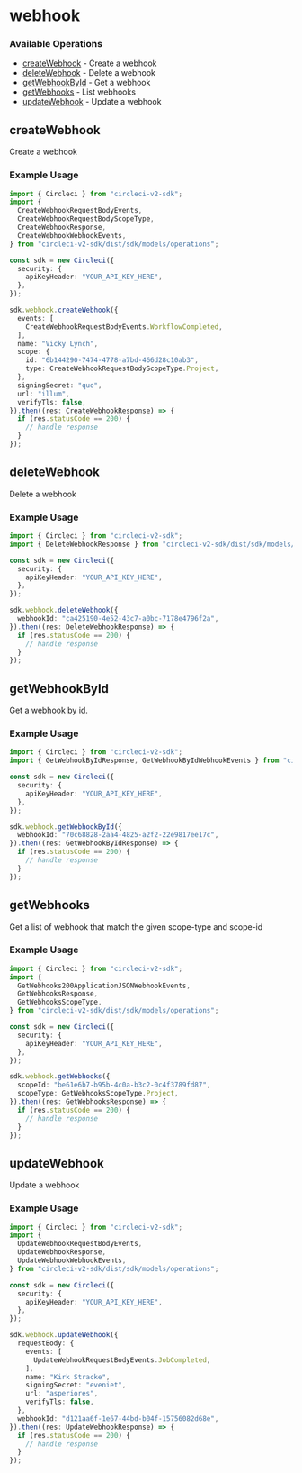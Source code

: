 # webhook

### Available Operations

* [createWebhook](#createwebhook) - Create a webhook
* [deleteWebhook](#deletewebhook) - Delete a webhook
* [getWebhookById](#getwebhookbyid) - Get a webhook
* [getWebhooks](#getwebhooks) - List webhooks
* [updateWebhook](#updatewebhook) - Update a webhook

## createWebhook

Create a webhook

### Example Usage

```typescript
import { Circleci } from "circleci-v2-sdk";
import {
  CreateWebhookRequestBodyEvents,
  CreateWebhookRequestBodyScopeType,
  CreateWebhookResponse,
  CreateWebhookWebhookEvents,
} from "circleci-v2-sdk/dist/sdk/models/operations";

const sdk = new Circleci({
  security: {
    apiKeyHeader: "YOUR_API_KEY_HERE",
  },
});

sdk.webhook.createWebhook({
  events: [
    CreateWebhookRequestBodyEvents.WorkflowCompleted,
  ],
  name: "Vicky Lynch",
  scope: {
    id: "6b144290-7474-4778-a7bd-466d28c10ab3",
    type: CreateWebhookRequestBodyScopeType.Project,
  },
  signingSecret: "quo",
  url: "illum",
  verifyTls: false,
}).then((res: CreateWebhookResponse) => {
  if (res.statusCode == 200) {
    // handle response
  }
});
```

## deleteWebhook

Delete a webhook

### Example Usage

```typescript
import { Circleci } from "circleci-v2-sdk";
import { DeleteWebhookResponse } from "circleci-v2-sdk/dist/sdk/models/operations";

const sdk = new Circleci({
  security: {
    apiKeyHeader: "YOUR_API_KEY_HERE",
  },
});

sdk.webhook.deleteWebhook({
  webhookId: "ca425190-4e52-43c7-a0bc-7178e4796f2a",
}).then((res: DeleteWebhookResponse) => {
  if (res.statusCode == 200) {
    // handle response
  }
});
```

## getWebhookById

Get a webhook by id.

### Example Usage

```typescript
import { Circleci } from "circleci-v2-sdk";
import { GetWebhookByIdResponse, GetWebhookByIdWebhookEvents } from "circleci-v2-sdk/dist/sdk/models/operations";

const sdk = new Circleci({
  security: {
    apiKeyHeader: "YOUR_API_KEY_HERE",
  },
});

sdk.webhook.getWebhookById({
  webhookId: "70c68828-2aa4-4825-a2f2-22e9817ee17c",
}).then((res: GetWebhookByIdResponse) => {
  if (res.statusCode == 200) {
    // handle response
  }
});
```

## getWebhooks

Get a list of webhook that match the given scope-type and scope-id

### Example Usage

```typescript
import { Circleci } from "circleci-v2-sdk";
import {
  GetWebhooks200ApplicationJSONWebhookEvents,
  GetWebhooksResponse,
  GetWebhooksScopeType,
} from "circleci-v2-sdk/dist/sdk/models/operations";

const sdk = new Circleci({
  security: {
    apiKeyHeader: "YOUR_API_KEY_HERE",
  },
});

sdk.webhook.getWebhooks({
  scopeId: "be61e6b7-b95b-4c0a-b3c2-0c4f3789fd87",
  scopeType: GetWebhooksScopeType.Project,
}).then((res: GetWebhooksResponse) => {
  if (res.statusCode == 200) {
    // handle response
  }
});
```

## updateWebhook

Update a webhook

### Example Usage

```typescript
import { Circleci } from "circleci-v2-sdk";
import {
  UpdateWebhookRequestBodyEvents,
  UpdateWebhookResponse,
  UpdateWebhookWebhookEvents,
} from "circleci-v2-sdk/dist/sdk/models/operations";

const sdk = new Circleci({
  security: {
    apiKeyHeader: "YOUR_API_KEY_HERE",
  },
});

sdk.webhook.updateWebhook({
  requestBody: {
    events: [
      UpdateWebhookRequestBodyEvents.JobCompleted,
    ],
    name: "Kirk Stracke",
    signingSecret: "eveniet",
    url: "asperiores",
    verifyTls: false,
  },
  webhookId: "d121aa6f-1e67-44bd-b04f-15756082d68e",
}).then((res: UpdateWebhookResponse) => {
  if (res.statusCode == 200) {
    // handle response
  }
});
```
